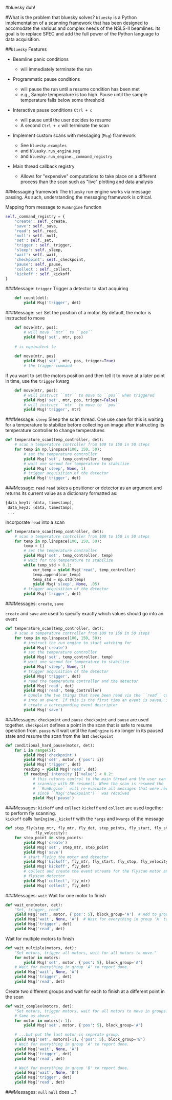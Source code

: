 #bluesky
duh!


#What is the problem that bluesky solves?
``bluesky`` is a Python implementation of a scanning framework that has been 
designed to accomodate the various and complex needs of the NSLS-II beamlines.
Its goal is to replace SPEC and add the full power of the Python language to
data acquisition.  

##``bluesky`` Features

- Beamline panic conditions 
  
    - will immediately terminate the run
  
- Programmatic pause conditions 

    - will pause the run until a resume condition has been met
    - e.g., Sample temperature is too high. Pause until the sample 
      temperature falls below some threshold

- Interactive pause conditions ``Ctrl + c``
  
    - will pause until the user decides to resume
    - A second ``Ctrl + c`` will terminate the scan

- Implement custom scans with messaging (``Msg``) framework

    - See ``bluesky.examples``
    - and ``bluesky.run_engine.Msg``
    - and ``bluesky.run_engine._command_registry``

- Main thread callback registry

  - Allows for "expensive" computations to take place on a different process 
    than the scan such as "live" plotting and data analysis


##Messaging framework
The ``bluesky`` run engine works via message passing.  As such, understanding
the messaging framework is critical.  

Mapping from message to `RunEngine` function
```python
self._command_registry = {
    'create': self._create,
    'save': self._save,
    'read': self._read,
    'null': self._null,
    'set': self._set,
    'trigger': self._trigger,
    'sleep': self._sleep,
    'wait': self._wait,
    'checkpoint': self._checkpoint,
    'pause': self._pause,
    'collect': self._collect,
    'kickoff': self._kickoff
}
```

###Message: ``trigger``
Trigger a detector to start acquiring
```python
    def count(det):
        yield Msg('trigger', det)
```

###Message: ``set``
Set the position of a motor. By default, the motor is instructed to move
```python
    def move(mtr, pos):
        # will move ``mtr`` to ``pos``
        yield Msg('set', mtr, pos)
    
    # is equivalent to
    
    def move(mtr, pos)
        yield Msg('set', mtr, pos, trigger=True)
        # the trigger command
```

If you want to set the motors position and then tell it to move at a later 
point in time, use the `trigger` kwarg
```python
    def move(mtr, pos):
        # will instruct ``mtr`` to move to ``pos`` when triggered
        yield Msg('set', mtr, pos, trigger=False)
        # will instruct ``mtr`` to move to ``pos``
        yield Msg('trigger', mtr)
```

###Message: ``sleep``
Sleep the scan thread. One use case for this is waiting for a temperature to 
stabilize before collecting an image after instructing its temperature 
controller to change temperatures

```python
def temperature_scan(temp_controller, det):
    # scan a temperature controller from 100 to 150 in 50 steps
    for temp in np.linspace(100, 150, 50):
        # set the temperature controller
        yield Msg('set', temp_controller, temp)
        # wait one second for temperature to stabilize
        yield Msg('sleep', None, 1)
        # trigger acquisition of the detector
        yield Msg('trigger', det)
```

###Message: ``read``
``read`` takes a positioner or detector as an argument and returns its 
current value as a dictionary formatted as:
```python
{data_key1: (data, timestamp), 
 data_key2: (data, timestamp),
 ...
```
Incorporate ``read`` into a scan
```python
def temperature_scan(temp_controller, det):
    # scan a temperature controller from 100 to 150 in 50 steps
    for temp in np.linspace(100, 150, 50):
        temp = []
        # set the temperature controller
        yield Msg('set', temp_controller, temp)
        # wait for the temperature to stabilize
        while temp_std > 0.1:
            cur_temp = yield Msg('read', temp_controller)
            temp.append(cur_temp)
            temp_std = np.std(temp)
            yield Msg('sleep', None, .05)
        # trigger acquisition of the detector
        yield Msg('trigger', det)
```

###Messages: ``create``, ``save``

``create`` and ``save`` are used to specify exactly which values 
should go into an event

```python
def temperature_scan(temp_controller, det):
    # scan a temperature controller from 100 to 150 in 50 steps
    for temp in np.linspace(100, 150, 50):
        # instruct the run engine to start watching for
        yield Msg('create')
        # set the temperature controller
        yield Msg('set', temp_controller, temp)
        # wait one second for temperature to stabilize
        yield Msg('sleep', None, 1)
        # trigger acquisition of the detector
        yield Msg('trigger', det)
        # read the temperature controller and the detector
        yield Msg('read', det)
        yield Msg('read', temp_controller)
        # bundle the two things that have been read via the ``read`` command 
        # into an event. If this is the first time an event is saved, it will
        # create a corresponding event descriptor
        yield Msg('save')
```

###Messages: ``checkpoint`` and ``pause``
``checkpoint`` and ``pause`` are used together.  ``checkpoint`` defines a point
 in the scan that is safe to resume operation from. ``pause`` will wait until
the ``RunEngine`` is no longer in its paused state and resume the scan from 
the last ``checkpoint``

```python
def conditional_hard_pause(motor, det):
    for i in range(5):
        yield Msg('checkpoint')
        yield Msg('set', motor, {'pos': i})
        yield Msg('trigger', det)
        reading = yield Msg('read', det)
        if reading['intensity']['value'] < 0.2:
            # this returns control to the main thread and the user can resume
            # scanning with RE.resume(). When the scan is resumed the 
            # ``RunEngine`` will re-evaluate all messages that were received 
            # since ``Msg('checkpoint')`` was received  
            yield Msg('pause')
```

###Messages: ``kickoff`` and ``collect``
``kickoff`` and ``collect`` are used together to perform fly scanning.  
``kickoff`` calls ``RunEngine._kickoff`` with the ``*args`` and ``kwargs`` of
 the message
```python
def step_fly(step_mtr, fly_mtr, fly_det, step_points, fly_start, fly_stop, 
             fly_velocity):
    for step_point in step_points:
        yield Msg('create')
        yield Msg('set', step_mtr, step_point
        yield Msg('save')
        # start flying the motor and detector
        yield Msg('kickoff', fly_mtr, fly_start, fly_stop, fly_velocity)
        yield Msg('kickoff', fly_det)
        # collect and create the event streams for the flyscan motor and 
        # flyscan detector
        yield Msg('collect', fly_mtr)
        yield Msg('collect', fly_det)
```

###Messages: ``wait``
Wait for one motor to finish
```python
def wait_one(motor, det):
    "Set, trigger, read"
    yield Msg('set', motor, {'pos': 5}, block_group='A')  # Add to group 'A'.
    yield Msg('wait', None, 'A')  # Wait for everything in group 'A' to finish.
    yield Msg('trigger', det)
    yield Msg('read', det)
```
Wait for multiple motors to finish
```python
def wait_multiple(motors, det):
    "Set motors, trigger all motors, wait for all motors to move."
    for motor in motors:
        yield Msg('set', motor, {'pos': 5}, block_group='A')
    # Wait for everything in group 'A' to report done.
    yield Msg('wait', None, 'A')
    yield Msg('trigger', det)
    yield Msg('read', det)
```
Create two different groups and wait for each to finish at a different point 
in the scan
```python
def wait_complex(motors, det):
    "Set motors, trigger motors, wait for all motors to move in groups."
    # Same as above...
    for motor in motors[:-1]:
        yield Msg('set', motor, {'pos': 5}, block_group='A')

    # ...but put the last motor is separate group.
    yield Msg('set', motors[-1], {'pos': 5}, block_group='B')
    # Wait for everything in group 'A' to report done.
    yield Msg('wait', None, 'A')
    yield Msg('trigger', det)
    yield Msg('read', det)

    # Wait for everything in group 'B' to report done.
    yield Msg('wait', None, 'B')
    yield Msg('trigger', det)
    yield Msg('read', det)
```

###Messages: ``null``
``null`` does ...?
